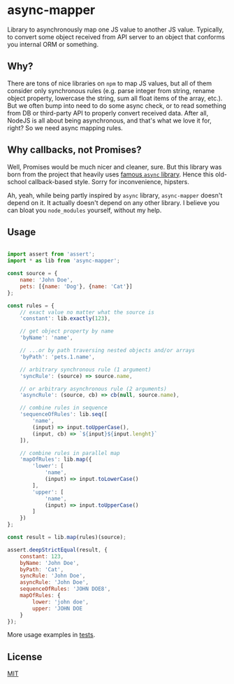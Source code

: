 async-mapper
============

Library to asynchronously map one JS value to another JS value.
Typically, to convert some object received from API server to an object that conforms you internal ORM or something.

Why?
----

There are tons of nice libraries on `npm` to map JS values, but all of them consider only synchronous rules (e.g. parse integer from string, rename object property, lowercase the string, sum all float items of the array, etc.). But we often bump into need to do some async check, or to read something from DB or third-party API to properly convert received data. After all, NodeJS is all about being asynchronous, and that's what we love it for, right? So we need async mapping rules.

Why callbacks, not Promises?
----------------------------

Well, Promises would be much nicer and cleaner, sure. But this library was born from the project that heavily uses [famous `async` library](http://caolan.github.io/async/). Hence this old-school callback-based style. Sorry for inconvenience, hipsters.

Ah, yeah, while being partly inspired by `async` library, `async-mapper` doesn't depend on it. It actually doesn't depend on any other library. I believe you can bloat you `node_modules` yourself, without my help.

Usage
-----

```js

import assert from 'assert';
import * as lib from 'async-mapper';

const source = {
    name: 'John Doe',
    pets: [{name: 'Dog'}, {name: 'Cat'}]
};

const rules = {
    // exact value no matter what the source is
    'constant': lib.exactly(123),

    // get object property by name
    'byName': 'name',

    // ...or by path traversing nested objects and/or arrays
    'byPath': 'pets.1.name',

    // arbitrary synchronous rule (1 argument)
    'syncRule': (source) => source.name,

    // or arbitrary asynchronous rule (2 arguments)
    'asyncRule': (source, cb) => cb(null, source.name),

    // combine rules in sequence
    'sequenceOfRules': lib.seq([
        'name',
        (input) => input.toUpperCase(),
        (input, cb) => `${input}${input.lenght}`
    ]),

    // combine rules in parallel map
    'mapOfRules': lib.map({
        'lower': [
            'name',
            (input) => input.toLowerCase()
        ],
        'upper': [
            'name',
            (input) => input.toUpperCase()
        ]
    })
};

const result = lib.map(rules)(source);

assert.deepStrictEqual(result, {
    constant: 123,
    byName: 'John Doe',
    byPath: 'Cat',
    syncRule: 'John Doe',
    asyncRule: 'John Doe',
    sequenceOfRules: 'JOHN DOE8',
    mapOfRules: {
        lower: 'john doe',
        upper: 'JOHN DOE
    }
});

```

More usage examples in [tests](./test).

License
-------
[MIT](./LICENSE)

